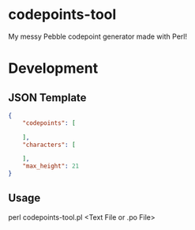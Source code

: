 # codepoints-tool
My messy Pebble codepoint generator made with Perl!


# Development
 
## JSON Template


```json
{
    "codepoints": [

    ], 
    "characters": [

    ], 
    "max_height": 21
}
```

## Usage

perl codepoints-tool.pl <Text File or .po File>



